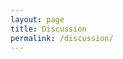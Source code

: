```yaml
---
layout: page
title: Discussion
permalink: /discussion/
---
```


<script src="http://apps.bravenet.com/go.js?service=forum;id=1;usernum=3005346827" type="text/javascript" charset="utf-8"></script>
